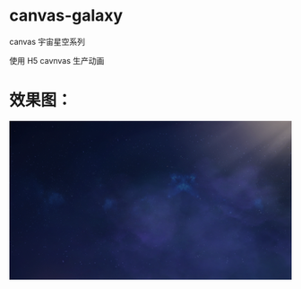 # canvas-galaxy
canvas 宇宙星空系列

使用 H5 cavnvas 生产动画
# 效果图：

![image](https://github.com/17881055/canvas-galaxy/blob/master/img/demo1.png)